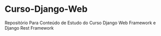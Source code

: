 # Curso-Django-Web
Repositório Para Conteúdo de Estudo do Curso Django Web Framework e Django Rest Framework
